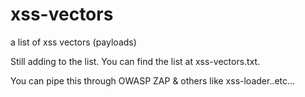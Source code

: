 # xss-vectors
a list of xss vectors (payloads)

Still adding to the list. 
You can find the list at xss-vectors.txt.

You can pipe this through OWASP ZAP & others like xss-loader..etc... 

